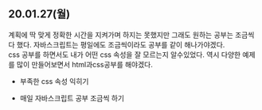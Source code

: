 ## 20.01.27(월)

계획에 딱 맞게 정확한 시간을 지켜가며 하지는 못했지만 그래도 원하는 공부는 조금씩 다 했다.
자바스크립트는 평일에도 조금씩이라도 공부를 같이 해나가야겠다.   
css 공부를 하면서도 내가 어떤 css 속성을 잘 모르는지 알수있었다. 역시 다양한 예제를 많이 만들어보면서 html과css공부를 해야겠다.

+ 부족한 css 속성 익히기

+ 매일 자바스크립트 공부 조금씩 하기